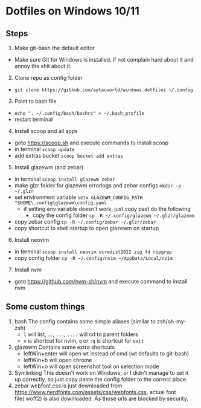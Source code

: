 # Dotfiles on Windows 10/11

## Steps

1. Make git-bash the default editor
  - Make sure Git for Windows is installed, if not complain hard about it and
    annoy the shit about it.
2. Clone repo as config folder 
  - `git clone https://github.com/aytacworld/windows.dotfiles ~/.config`
3. Point to bash file
  - `echo ". ~/.config/bash/bashrc" > ~/.bash_profile`
  - restart terminal
4. Install scoop and all apps
  - goto https://scoop.sh and execute commands to install scoop
  - in terminal `scoop update`
  - add extras bucket `scoop bucket add extras`
5. Install glazewm (and zebar)
  - in terminal `scoop install glazewm zebar`
  - make glzr folder for glazewm errorlogs and zebar configs `mkdir -p ~/.glzr`
  - set environment variable `setx GLAZEWM_CONFIG_PATH "$HOME\.config\glazewm\config.yaml`
    - if setting env variable doesn't work, just copy past do the following
      - copy the config folder `cp -R ~/.config/glazewm ~/.glzr/glazewm`
  - copy zebar config `cp -R ~/.config/zebar ~/.glzr/zebar`
  - copy shortcut to shell:startup to open glazewm on startup
6. Install neovim
  - in terminal `scoop install neovim vcredist2022 zig fd ripgrep`
  - copy config folder `cp -R ~/.config/nvim ~/AppData/Local/nvim`
7. Install nvm
  - goto https://github.com/nvm-sh/nvm and execute command to install nvm

## Some custom things

1. bash
  The config contains some simple aliases (similar to zsh/oh-my-zsh)
    - `l` will list, `..`, `...`, `....` will cd to parent folders 
    - `v` is shortcut for nvim, `q` or `:q` is shortcut for `exit`
2. glazewm
  Contains some extra shortcuts
    - leftWin+enter will open wt instead of cmd (wt defaults to git-bash)
    - leftWin+b will open chrome
    - leftWin+o will open screenshot tool on selection mode
3. Symlinking
  This doesn't work on Windows, or I didn't manage to set it up correctly,
  so just copy paste the config folder to the correct place.
4. zebar
  webfont.css is just downloaded from https://www.nerdfonts.com/assets/css/webfonts.css,
  actual font file(.woff2) is also downloaded. As those urls are blocked by security.
